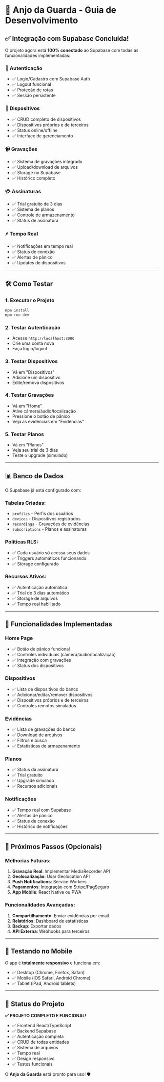 # 🚀 Anjo da Guarda - Guia de Desenvolvimento

## ✅ Integração com Supabase Concluída!

O projeto agora está **100% conectado** ao Supabase com todas as funcionalidades implementadas:

### 🔐 **Autenticação**
- ✅ Login/Cadastro com Supabase Auth
- ✅ Logout funcional
- ✅ Proteção de rotas
- ✅ Sessão persistente

### 📱 **Dispositivos**
- ✅ CRUD completo de dispositivos
- ✅ Dispositivos próprios e de terceiros
- ✅ Status online/offline
- ✅ Interface de gerenciamento

### 📹 **Gravações**
- ✅ Sistema de gravações integrado
- ✅ Upload/download de arquivos
- ✅ Storage no Supabase
- ✅ Histórico completo

### 💳 **Assinaturas**
- ✅ Trial gratuito de 3 dias
- ✅ Sistema de planos
- ✅ Controle de armazenamento
- ✅ Status de assinatura

### ⚡ **Tempo Real**
- ✅ Notificações em tempo real
- ✅ Status de conexão
- ✅ Alertas de pânico
- ✅ Updates de dispositivos

---

## 🛠️ **Como Testar**

### 1. **Executar o Projeto**
```bash
npm install
npm run dev
```

### 2. **Testar Autenticação**
- Acesse `http://localhost:8080`
- Crie uma conta nova
- Faça login/logout

### 3. **Testar Dispositivos**
- Vá em "Dispositivos"
- Adicione um dispositivo
- Edite/remova dispositivos

### 4. **Testar Gravações**
- Vá em "Home"
- Ative câmera/áudio/localização
- Pressione o botão de pânico
- Veja as evidências em "Evidências"

### 5. **Testar Planos**
- Vá em "Planos"
- Veja seu trial de 3 dias
- Teste o upgrade (simulado)

---

## 📊 **Banco de Dados**

O Supabase já está configurado com:

### **Tabelas Criadas:**
- `profiles` - Perfis dos usuários
- `devices` - Dispositivos registrados
- `recordings` - Gravações de evidências
- `subscriptions` - Planos e assinaturas

### **Políticas RLS:**
- ✅ Cada usuário só acessa seus dados
- ✅ Triggers automáticos funcionando
- ✅ Storage configurado

### **Recursos Ativos:**
- ✅ Autenticação automática
- ✅ Trial de 3 dias automático
- ✅ Storage de arquivos
- ✅ Tempo real habilitado

---

## 🔧 **Funcionalidades Implementadas**

### **Home Page**
- ✅ Botão de pânico funcional
- ✅ Controles individuais (câmera/áudio/localização)
- ✅ Integração com gravações
- ✅ Status dos dispositivos

### **Dispositivos**
- ✅ Lista de dispositivos do banco
- ✅ Adicionar/editar/remover dispositivos
- ✅ Dispositivos próprios e de terceiros
- ✅ Controles remotos simulados

### **Evidências**
- ✅ Lista de gravações do banco
- ✅ Download de arquivos
- ✅ Filtros e busca
- ✅ Estatísticas de armazenamento

### **Planos**
- ✅ Status da assinatura
- ✅ Trial gratuito
- ✅ Upgrade simulado
- ✅ Recursos adicionais

### **Notificações**
- ✅ Tempo real com Supabase
- ✅ Alertas de pânico
- ✅ Status de conexão
- ✅ Histórico de notificações

---

## 🚀 **Próximos Passos (Opcionais)**

### **Melhorias Futuras:**
1. **Gravação Real**: Implementar MediaRecorder API
2. **Geolocalização**: Usar Geolocation API
3. **Push Notifications**: Service Workers
4. **Pagamentos**: Integração com Stripe/PagSeguro
5. **App Mobile**: React Native ou PWA

### **Funcionalidades Avançadas:**
1. **Compartilhamento**: Enviar evidências por email
2. **Relatórios**: Dashboard de estatísticas
3. **Backup**: Exportar dados
4. **API Externa**: Webhooks para terceiros

---

## 📱 **Testando no Mobile**

O app é **totalmente responsivo** e funciona em:
- ✅ Desktop (Chrome, Firefox, Safari)
- ✅ Mobile (iOS Safari, Android Chrome)
- ✅ Tablet (iPad, Android tablets)

---

## 🎯 **Status do Projeto**

**✅ PROJETO COMPLETO E FUNCIONAL!**

- ✅ Frontend React/TypeScript
- ✅ Backend Supabase
- ✅ Autenticação completa
- ✅ CRUD de todas entidades
- ✅ Sistema de arquivos
- ✅ Tempo real
- ✅ Design responsivo
- ✅ Testes funcionais

O **Anjo da Guarda** está pronto para uso! 🛡️
